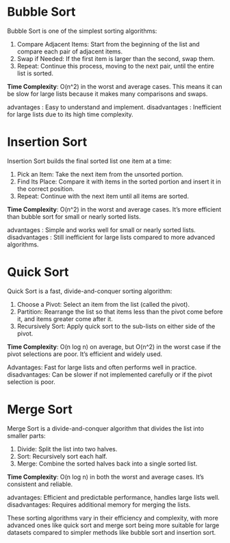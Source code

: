# Bubble Sort

Bubble Sort is one of the simplest sorting algorithms:

1. Compare Adjacent Items: Start from the beginning of the list and compare each pair of adjacent items.
2. Swap if Needed: If the first item is larger than the second, swap them.
3. Repeat: Continue this process, moving to the next pair, until the entire list is sorted.

**Time Complexity**: O(n^2) in the worst and average cases. This means it can be slow for large lists because it makes many comparisons and swaps.

advantages : Easy to understand and implement.
disadvantages : Inefficient for large lists due to its high time complexity.

# Insertion Sort

Insertion Sort builds the final sorted list one item at a time:

1. Pick an Item: Take the next item from the unsorted portion.
2. Find Its Place: Compare it with items in the sorted portion and insert it in the correct position.
3. Repeat: Continue with the next item until all items are sorted.

**Time Complexity**: O(n^2) in the worst and average cases. It’s more efficient than bubble sort for small or nearly sorted lists.

advantages : Simple and works well for small or nearly sorted lists.
disadvantages : Still inefficient for large lists compared to more advanced algorithms.

# Quick Sort

Quick Sort is a fast, divide-and-conquer sorting algorithm:

1. Choose a Pivot: Select an item from the list (called the pivot).
2. Partition: Rearrange the list so that items less than the pivot come before it, and items greater come after it.
3. Recursively Sort: Apply quick sort to the sub-lists on either side of the pivot.

**Time Complexity**: O(n log n) on average, but O(n^2) in the worst case if the pivot selections are poor. It’s efficient and widely used.

Advantages: Fast for large lists and often performs well in practice.
disadvantages: Can be slower if not implemented carefully or if the pivot selection is poor.

# Merge Sort

Merge Sort is a divide-and-conquer algorithm that divides the list into smaller parts:

1. Divide: Split the list into two halves.
2. Sort: Recursively sort each half.
3. Merge: Combine the sorted halves back into a single sorted list.

**Time Complexity**: O(n log n) in both the worst and average cases. It’s consistent and reliable.

advantages: Efficient and predictable performance, handles large lists well.
disadvantages: Requires additional memory for merging the lists.

These sorting algorithms vary in their efficiency and complexity, with more advanced ones like quick sort and merge sort being more suitable for large datasets compared to simpler methods like bubble sort and insertion sort.
